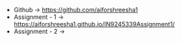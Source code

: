 - Github -> https://github.com/aiforshreesha1
- Assignment - 1 -> https://aiforshreesha1.github.io/IN9245339Assignment1/
- Assignment - 2 -> 
